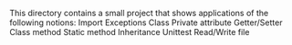 This directory contains a small project that shows applications of the following notions: 
Import
Exceptions
Class
Private attribute
Getter/Setter
Class method
Static method
Inheritance
Unittest
Read/Write file
